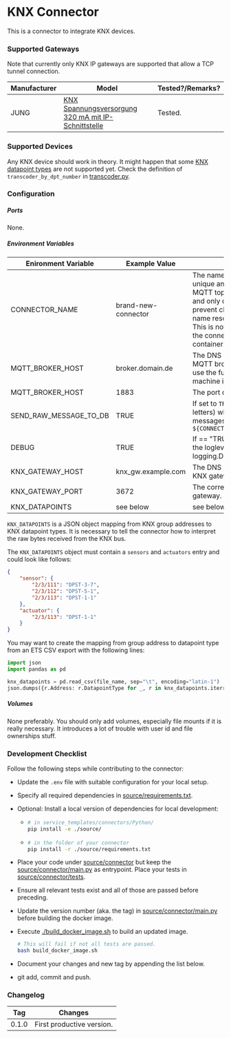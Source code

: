 # KNX Connector

This is a connector to integrate KNX devices.



### Supported Gateways

Note that currently only KNX IP gateways are supported that allow a TCP tunnel connection.

| Manufacturer | Model                                                        | Tested?/Remarks? |
| ------------ | ------------------------------------------------------------ | ---------------- |
| JUNG         | [KNX Spannungsversorgung 320 mA mit IP-Schnittstelle](https://www.jung.de/at/online-katalog/1009783303/) | Tested.          |



### Supported Devices

Any KNX device should work in theory. It might happen that some [KNX datapoint types](https://www.knx.org/wAssets/docs/downloads/Certification/Interworking-Datapoint-types/03_07_02-Datapoint-Types-v02.02.01-AS.pdf) are not supported yet. Check the definition of `transcoder_by_dpt_number` in [transcoder.py](source/connector/transcoder.py).



### Configuration

##### Ports

None.

##### Environment Variables

| Enironment Variable    | Example  Value      | Usage/Remarks                                                |
| ---------------------- | ------------------- | ------------------------------------------------------------ |
| CONNECTOR_NAME         | brand-new-connector | The name of the connector. Must be unique and is used to compute the MQTT topics. Use all lowercase chars and only dashes for separation to prevent clashes with Dockers internal name resolution system. **Beware:** This is not the name of the image of the connector but of the created container. |
| MQTT_BROKER_HOST       | broker.domain.de    | The DNS name or IP address of the MQTT broker. `localhost` will not work, use the full DNS name of the host machine instead. |
| MQTT_BROKER_HOST       | 1883                | The port of the MQTT broker.                                 |
| SEND_RAW_MESSAGE_TO_DB | TRUE                | If set to `TRUE` (that is a string of capital letters) will publish all received raw messages on topic `${CONNECTOR_NAME}/raw_message_to_db` |
| DEBUG                  | TRUE                | If == "TRUE" (i.e. the string) will set the loglevel of the connector the logging.DEBUG. Else is logging.INFO. |
| KNX_GATEWAY_HOST       | knx_gw.example.com  | The DNS name or IP address of the KNX gateway to connect to. |
| KNX_GATEWAY_PORT       | 3672                | The corresponding port for the gateway. Defaults to `3671`   |
| KNX_DATAPOINTS         | see below           | see below                                                    |

`KNX_DATAPOINTS` is a JSON object mapping from KNX group addresses to KNX datapoint types. It is necessary to tell the connector how to interpret the raw bytes received from the KNX bus.

The `KNX_DATAPOINTS` object must contain a `sensors` and `actuators` entry and could look like follows:

```json
{
    "sensor": {
        "2/3/111": "DPST-3-7",
        "2/3/112": "DPST-5-1",
        "2/3/113": "DPST-1-1"
    },
    "actuator": {
        "2/3/113": "DPST-1-1"
    }
}
```

You may want to create the mapping from group address to datapoint type from an ETS CSV export with the following lines:

```python
import json
import pandas as pd

knx_datapoints = pd.read_csv(file_name, sep="\t", encoding="latin-1")
json.dumps({r.Address: r.DatapointType for _, r in knx_datapoints.iterrows()}, indent=4)
```

##### Volumes

None preferably. You should only add volumes, especially file mounts if it is really necessary. It introduces a lot of trouble with user id and file ownerships stuff.



### Development Checklist

Follow the following steps while contributing to the connector:

* Update the `.env` file with suitable configuration for your local setup.

* Specify all required dependencies in [source/requirements.txt](source/requirements.txt).

* Optional: Install a local version of dependencies for local development:

  * ```bash
    # in service_templates/connectors/Python/
    pip install -e ./source/
    ```

  * ```bash
    # in the folder of your connector
    pip install -r ./source/requirements.txt
    ```

* Place your code under [source/connector](./source/connector) but keep the [source/connector/main.py](./source/connector/main.py) as entrypoint. Place your tests in [source/connector/tests](./source/connector/tests).

* Ensure all relevant tests exist and all of those are passed before preceding. 

* Update the version number (aka. the tag) in [source/connector/main.py](./source/connector/main.py) before building the docker image. 

* Execute [./build_docker_image.sh](./build_docker_image.sh) to build an updated image. 

  ```bash
  # This will fail if not all tests are passed.
  bash build_docker_image.sh
  ```

* Document your changes and new tag by appending the list below.

* git add, commit and push.



### Changelog

| Tag   | Changes                   |
| ----- | ------------------------- |
| 0.1.0 | First productive version. |